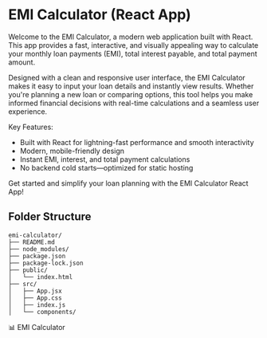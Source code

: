 # EMI Calculator (React App)

Welcome to the EMI Calculator, a modern web application built with React. This app provides a fast, interactive, and visually appealing way to calculate your monthly loan payments (EMI), total interest payable, and total payment amount.

Designed with a clean and responsive user interface, the EMI Calculator makes it easy to input your loan details and instantly view results. Whether you're planning a new loan or comparing options, this tool helps you make informed financial decisions with real-time calculations and a seamless user experience.

Key Features:
- Built with React for lightning-fast performance and smooth interactivity
- Modern, mobile-friendly design
- Instant EMI, interest, and total payment calculations
- No backend cold starts—optimized for static hosting

Get started and simplify your loan planning with the EMI Calculator React App!

## Folder Structure

```
emi-calculator/
├── README.md
├── node_modules/
├── package.json
├── package-lock.json
├── public/
│   └── index.html
├── src/
│   ├── App.jsx
│   ├── App.css
│   ├── index.js
│   └── components/
```
📊 EMI Calculator

